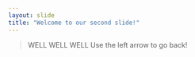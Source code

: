 ```yaml
---
layout: slide
title: "Welcome to our second slide!"
---
```

>WELL WELL WELL
Use the left arrow to go back!

